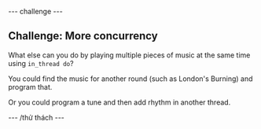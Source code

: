 \--- challenge \---

## Challenge: More concurrency

What else can you do by playing multiple pieces of music at the same time using `in_thread do`?

You could find the music for another round (such as London's Burning) and program that.

Or you could program a tune and then add rhythm in another thread.

\--- /thử thách \---
